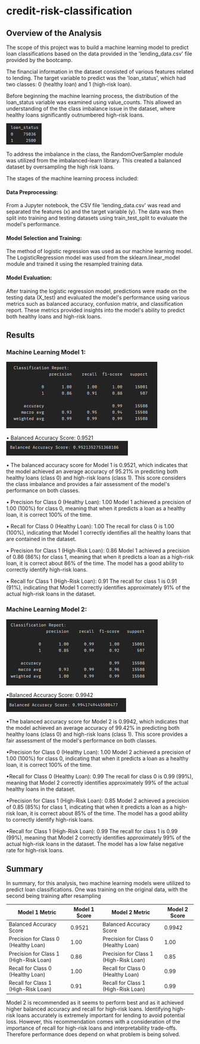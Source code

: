 # credit-risk-classification


## Overview of the Analysis

The scope of this project was to build a machine learning model to predict loan classifications based on the data provided in the 'lending_data.csv' file provided by the bootcamp. 

The financial information in the dataset consisted of various features related to lending. The target variable to predict was the 'loan_status', which had two classes: 0 (healthy loan) and 1 (high-risk loan).

Before beginning the machine learning process, the distribution of the loan_status variable was examined using value_counts. This allowed an understanding of the the class imbalance issue in the dataset, where healthy loans significantly outnumbered high-risk loans. 

![Class Imbalance](Images/class_imbalance.png)



To address the imbalance in the class, the RandomOverSampler module was utilized from the imbalanced-learn library. This created a balanced dataset by oversampling the high risk loans.

The stages of the machine learning process included:

#### Data Preprocessing: 
From a Jupyter notebook, the CSV file 'lending_data.csv' was read and separated the features (x) and the target variable (y). The data was then split into training and testing datasets using train_test_split to evaluate the model's performance.

#### Model Selection and Training: 
The method of logistic regression was used as our machine learning model. The LogisticRegression model was used from the sklearn.linear_model module and trained it using the resampled training data.

#### Model Evaluation: 
After training the logistic regression model, predictions were made on the testing data (X_test) and evaluated the model's performance using various metrics such as balanced accuracy, confusion matrix, and classification report. These metrics provided insights into the model's ability to predict both healthy loans and high-risk loans.

## Results

### Machine Learning Model 1:
![classification](Images/classifcation_report_model_1.png)

• Balanced Accuracy Score: 0.9521
![score](Images/bal_accuracy_score_model_1.png)

• The balanced accuracy score for Model 1 is 0.9521, which indicates that the model achieved an average accuracy of 95.21% in predicting both healthy loans (class 0) and high-risk loans (class 1). This score considers the class imbalance and provides a fair assessment of the model's performance on both classes.

• Precision for Class 0 (Healthy Loan): 1.00
Model 1 achieved a precision of 1.00 (100%) for class 0, meaning that when it predicts a loan as a healthy loan, it is correct 100% of the time.

• Recall for Class 0 (Healthy Loan): 1.00
The recall for class 0 is 1.00 (100%), indicating that Model 1 correctly identifies all the healthy loans that are contained in the dataset. 

• Precision for Class 1 (High-Risk Loan): 0.86
Model 1 achieved a precision of 0.86 (86%) for class 1, meaning that when it predicts a loan as a high-risk loan, it is correct about 86% of the time. The model has a good ability to correctly identify high-risk loans.

• Recall for Class 1 (High-Risk Loan): 0.91
The recall for class 1 is 0.91 (91%), indicating that Model 1 correctly identifies approximately 91% of the actual high-risk loans in the dataset. 


### Machine Learning Model 2:
![classification](Images/classification_report_model_2.png)

•Balanced Accuracy Score: 0.9942
![score](Images/bal_accuracy_score_model_2.png)

•The balanced accuracy score for Model 2 is 0.9942, which indicates that the model achieved an average accuracy of 99.42% in predicting both healthy loans (class 0) and high-risk loans (class 1). This score provides a fair assessment of the model's performance on both classes.

•Precision for Class 0 (Healthy Loan): 1.00
Model 2 achieved a precision of 1.00 (100%) for class 0, indicating that when it predicts a loan as a healthy loan, it is correct 100% of the time. 

•Recall for Class 0 (Healthy Loan): 0.99
The recall for class 0 is 0.99 (99%), meaning that Model 2 correctly identifies approximately 99% of the actual healthy loans in the dataset. 

•Precision for Class 1 (High-Risk Loan): 0.85
Model 2 achieved a precision of 0.85 (85%) for class 1, indicating that when it predicts a loan as a high-risk loan, it is correct about 85% of the time. The model has a good ability to correctly identify high-risk loans.

•Recall for Class 1 (High-Risk Loan): 0.99
The recall for class 1 is 0.99 (99%), meaning that Model 2 correctly identifies approximately 99% of the actual high-risk loans in the dataset. The model has a low false negative rate for high-risk loans.

## Summary

In summary, for this analysis, two machine learning models were utilized to predict loan classifications. One was training on the original data, with the second being training after resampling

| Model 1 Metric                   | Model 1 Score | Model 2 Metric                   | Model 2 Score |
|--------------------------------- |-------------- |--------------------------------- |-------------- |
| Balanced Accuracy Score          | 0.9521        | Balanced Accuracy Score          | 0.9942        |
| Precision for Class 0 (Healthy Loan) | 1.00       | Precision for Class 0 (Healthy Loan) | 1.00       |
| Precision for Class 1 (High-Risk Loan) | 0.86    | Precision for Class 1 (High-Risk Loan) | 0.85    |
| Recall for Class 0 (Healthy Loan) | 1.00          | Recall for Class 0 (Healthy Loan) | 0.99          |
| Recall for Class 1 (High-Risk Loan) | 0.91       | Recall for Class 1 (High-Risk Loan) | 0.99       |


Model 2 is recommended as it seems to perform best and as it achieved higher balanced accuracy and recall for high-risk loans. Identifying high-risk loans accurately is extremely important for lending to avoid potential loss. However, this recommendation comes with a consideration of the importance of recall for high-risk loans and interpretability trade-offs. Therefore performance does depend on what problem is being solved.

